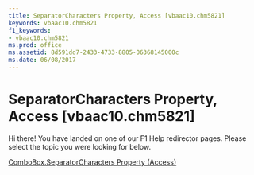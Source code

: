 ```yaml
---
title: SeparatorCharacters Property, Access [vbaac10.chm5821]
keywords: vbaac10.chm5821
f1_keywords:
- vbaac10.chm5821
ms.prod: office
ms.assetid: 8d591dd7-2433-4733-8805-06368145000c
ms.date: 06/08/2017
---
```



# SeparatorCharacters Property, Access [vbaac10.chm5821]

Hi there! You have landed on one of our F1 Help redirector pages. Please select the topic you were looking for below.

[ComboBox.SeparatorCharacters Property (Access)](http://msdn.microsoft.com/library/7a91ecdf-35e0-d32c-7355-7656d9ed7ad1%28Office.15%29.aspx)

